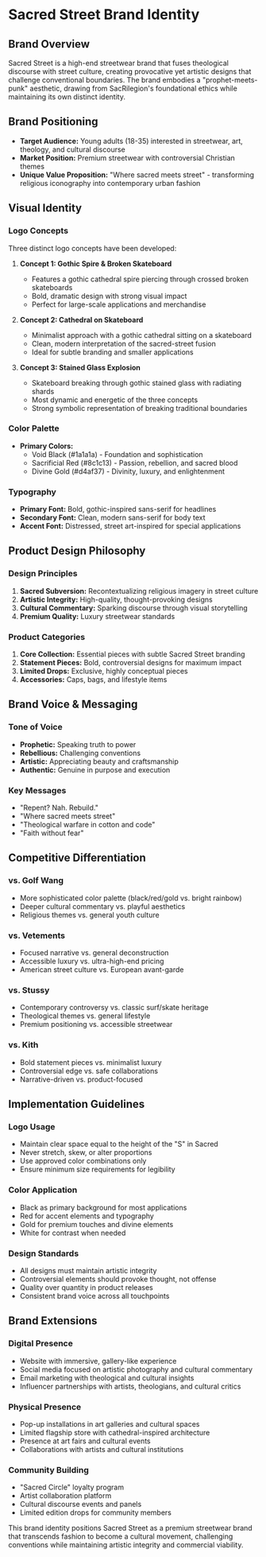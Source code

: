 # Sacred Street Brand Identity

## Brand Overview
Sacred Street is a high-end streetwear brand that fuses theological discourse with street culture, creating provocative yet artistic designs that challenge conventional boundaries. The brand embodies a "prophet-meets-punk" aesthetic, drawing from SacRilegion's foundational ethics while maintaining its own distinct identity.

## Brand Positioning
- **Target Audience:** Young adults (18-35) interested in streetwear, art, theology, and cultural discourse
- **Market Position:** Premium streetwear with controversial Christian themes
- **Unique Value Proposition:** "Where sacred meets street" - transforming religious iconography into contemporary urban fashion

## Visual Identity

### Logo Concepts
Three distinct logo concepts have been developed:

1. **Concept 1: Gothic Spire & Broken Skateboard**
   - Features a gothic cathedral spire piercing through crossed broken skateboards
   - Bold, dramatic design with strong visual impact
   - Perfect for large-scale applications and merchandise

2. **Concept 2: Cathedral on Skateboard**
   - Minimalist approach with a gothic cathedral sitting on a skateboard
   - Clean, modern interpretation of the sacred-street fusion
   - Ideal for subtle branding and smaller applications

3. **Concept 3: Stained Glass Explosion**
   - Skateboard breaking through gothic stained glass with radiating shards
   - Most dynamic and energetic of the three concepts
   - Strong symbolic representation of breaking traditional boundaries

### Color Palette
- **Primary Colors:**
  - Void Black (#1a1a1a) - Foundation and sophistication
  - Sacrificial Red (#8c1c13) - Passion, rebellion, and sacred blood
  - Divine Gold (#d4af37) - Divinity, luxury, and enlightenment

### Typography
- **Primary Font:** Bold, gothic-inspired sans-serif for headlines
- **Secondary Font:** Clean, modern sans-serif for body text
- **Accent Font:** Distressed, street art-inspired for special applications

## Product Design Philosophy

### Design Principles
1. **Sacred Subversion:** Recontextualizing religious imagery in street culture
2. **Artistic Integrity:** High-quality, thought-provoking designs
3. **Cultural Commentary:** Sparking discourse through visual storytelling
4. **Premium Quality:** Luxury streetwear standards

### Product Categories
1. **Core Collection:** Essential pieces with subtle Sacred Street branding
2. **Statement Pieces:** Bold, controversial designs for maximum impact
3. **Limited Drops:** Exclusive, highly conceptual pieces
4. **Accessories:** Caps, bags, and lifestyle items

## Brand Voice & Messaging

### Tone of Voice
- **Prophetic:** Speaking truth to power
- **Rebellious:** Challenging conventions
- **Artistic:** Appreciating beauty and craftsmanship
- **Authentic:** Genuine in purpose and execution

### Key Messages
- "Repent? Nah. Rebuild."
- "Where sacred meets street"
- "Theological warfare in cotton and code"
- "Faith without fear"

## Competitive Differentiation

### vs. Golf Wang
- More sophisticated color palette (black/red/gold vs. bright rainbow)
- Deeper cultural commentary vs. playful aesthetics
- Religious themes vs. general youth culture

### vs. Vetements
- Focused narrative vs. general deconstruction
- Accessible luxury vs. ultra-high-end pricing
- American street culture vs. European avant-garde

### vs. Stussy
- Contemporary controversy vs. classic surf/skate heritage
- Theological themes vs. general lifestyle
- Premium positioning vs. accessible streetwear

### vs. Kith
- Bold statement pieces vs. minimalist luxury
- Controversial edge vs. safe collaborations
- Narrative-driven vs. product-focused

## Implementation Guidelines

### Logo Usage
- Maintain clear space equal to the height of the "S" in Sacred
- Never stretch, skew, or alter proportions
- Use approved color combinations only
- Ensure minimum size requirements for legibility

### Color Application
- Black as primary background for most applications
- Red for accent elements and typography
- Gold for premium touches and divine elements
- White for contrast when needed

### Design Standards
- All designs must maintain artistic integrity
- Controversial elements should provoke thought, not offense
- Quality over quantity in product releases
- Consistent brand voice across all touchpoints

## Brand Extensions

### Digital Presence
- Website with immersive, gallery-like experience
- Social media focused on artistic photography and cultural commentary
- Email marketing with theological and cultural insights
- Influencer partnerships with artists, theologians, and cultural critics

### Physical Presence
- Pop-up installations in art galleries and cultural spaces
- Limited flagship store with cathedral-inspired architecture
- Presence at art fairs and cultural events
- Collaborations with artists and cultural institutions

### Community Building
- "Sacred Circle" loyalty program
- Artist collaboration platform
- Cultural discourse events and panels
- Limited edition drops for community members

This brand identity positions Sacred Street as a premium streetwear brand that transcends fashion to become a cultural movement, challenging conventions while maintaining artistic integrity and commercial viability.

